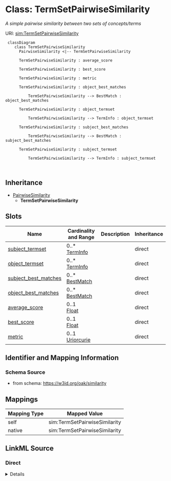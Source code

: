 

# Class: TermSetPairwiseSimilarity


_A simple pairwise similarity between two sets of concepts/terms_





URI: [sim:TermSetPairwiseSimilarity](https://w3id.org/linkml/similarity/TermSetPairwiseSimilarity)




```{mermaid}
 classDiagram
    class TermSetPairwiseSimilarity
      PairwiseSimilarity <|-- TermSetPairwiseSimilarity
      
      TermSetPairwiseSimilarity : average_score
        
      TermSetPairwiseSimilarity : best_score
        
      TermSetPairwiseSimilarity : metric
        
      TermSetPairwiseSimilarity : object_best_matches
        
          TermSetPairwiseSimilarity --> BestMatch : object_best_matches
        
      TermSetPairwiseSimilarity : object_termset
        
          TermSetPairwiseSimilarity --> TermInfo : object_termset
        
      TermSetPairwiseSimilarity : subject_best_matches
        
          TermSetPairwiseSimilarity --> BestMatch : subject_best_matches
        
      TermSetPairwiseSimilarity : subject_termset
        
          TermSetPairwiseSimilarity --> TermInfo : subject_termset
        
      
```





## Inheritance
* [PairwiseSimilarity](PairwiseSimilarity.md)
    * **TermSetPairwiseSimilarity**



## Slots

| Name | Cardinality and Range | Description | Inheritance |
| ---  | --- | --- | --- |
| [subject_termset](subject_termset.md) | 0..* <br/> [TermInfo](TermInfo.md) |  | direct |
| [object_termset](object_termset.md) | 0..* <br/> [TermInfo](TermInfo.md) |  | direct |
| [subject_best_matches](subject_best_matches.md) | 0..* <br/> [BestMatch](BestMatch.md) |  | direct |
| [object_best_matches](object_best_matches.md) | 0..* <br/> [BestMatch](BestMatch.md) |  | direct |
| [average_score](average_score.md) | 0..1 <br/> [Float](Float.md) |  | direct |
| [best_score](best_score.md) | 0..1 <br/> [Float](Float.md) |  | direct |
| [metric](metric.md) | 0..1 <br/> [Uriorcurie](Uriorcurie.md) |  | direct |









## Identifier and Mapping Information







### Schema Source


* from schema: https://w3id.org/oak/similarity





## Mappings

| Mapping Type | Mapped Value |
| ---  | ---  |
| self | sim:TermSetPairwiseSimilarity |
| native | sim:TermSetPairwiseSimilarity |





## LinkML Source

<!-- TODO: investigate https://stackoverflow.com/questions/37606292/how-to-create-tabbed-code-blocks-in-mkdocs-or-sphinx -->

### Direct

<details>
```yaml
name: TermSetPairwiseSimilarity
description: A simple pairwise similarity between two sets of concepts/terms
from_schema: https://w3id.org/oak/similarity
is_a: PairwiseSimilarity
slots:
- subject_termset
- object_termset
- subject_best_matches
- object_best_matches
- average_score
- best_score
- metric

```
</details>

### Induced

<details>
```yaml
name: TermSetPairwiseSimilarity
description: A simple pairwise similarity between two sets of concepts/terms
from_schema: https://w3id.org/oak/similarity
is_a: PairwiseSimilarity
attributes:
  subject_termset:
    name: subject_termset
    from_schema: https://w3id.org/oak/similarity
    rank: 1000
    multivalued: true
    alias: subject_termset
    owner: TermSetPairwiseSimilarity
    domain_of:
    - TermSetPairwiseSimilarity
    range: TermInfo
    inlined: true
  object_termset:
    name: object_termset
    from_schema: https://w3id.org/oak/similarity
    rank: 1000
    multivalued: true
    alias: object_termset
    owner: TermSetPairwiseSimilarity
    domain_of:
    - TermSetPairwiseSimilarity
    range: TermInfo
    inlined: true
  subject_best_matches:
    name: subject_best_matches
    from_schema: https://w3id.org/oak/similarity
    rank: 1000
    multivalued: true
    alias: subject_best_matches
    owner: TermSetPairwiseSimilarity
    domain_of:
    - TermSetPairwiseSimilarity
    range: BestMatch
    inlined: true
  object_best_matches:
    name: object_best_matches
    from_schema: https://w3id.org/oak/similarity
    rank: 1000
    multivalued: true
    alias: object_best_matches
    owner: TermSetPairwiseSimilarity
    domain_of:
    - TermSetPairwiseSimilarity
    range: BestMatch
    inlined: true
  average_score:
    name: average_score
    from_schema: https://w3id.org/oak/similarity
    rank: 1000
    alias: average_score
    owner: TermSetPairwiseSimilarity
    domain_of:
    - TermSetPairwiseSimilarity
    range: float
    required: false
  best_score:
    name: best_score
    from_schema: https://w3id.org/oak/similarity
    rank: 1000
    alias: best_score
    owner: TermSetPairwiseSimilarity
    domain_of:
    - TermSetPairwiseSimilarity
    range: float
    required: false
  metric:
    name: metric
    from_schema: https://w3id.org/oak/similarity
    rank: 1000
    alias: metric
    owner: TermSetPairwiseSimilarity
    domain_of:
    - TermSetPairwiseSimilarity
    range: uriorcurie

```
</details>